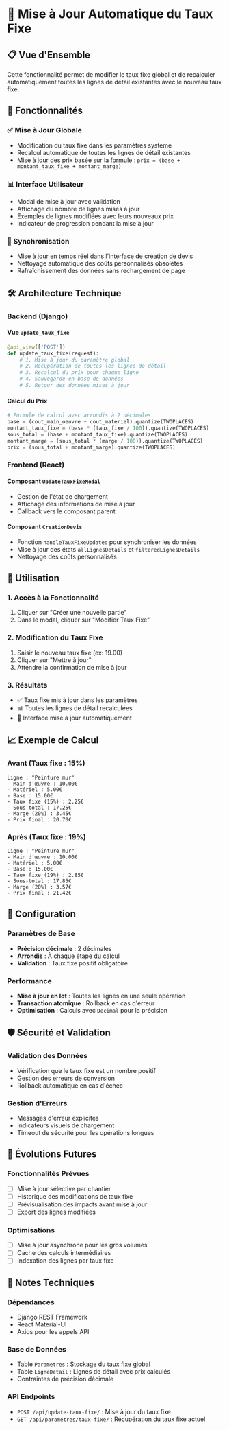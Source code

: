# 🔄 Mise à Jour Automatique du Taux Fixe

## 📋 Vue d'Ensemble

Cette fonctionnalité permet de modifier le taux fixe global et de recalculer automatiquement toutes les lignes de détail existantes avec le nouveau taux fixe.

## 🎯 Fonctionnalités

### ✅ Mise à Jour Globale

- Modification du taux fixe dans les paramètres système
- Recalcul automatique de toutes les lignes de détail existantes
- Mise à jour des prix basée sur la formule : `prix = (base + montant_taux_fixe + montant_marge)`

### 📊 Interface Utilisateur

- Modal de mise à jour avec validation
- Affichage du nombre de lignes mises à jour
- Exemples de lignes modifiées avec leurs nouveaux prix
- Indicateur de progression pendant la mise à jour

### 🔄 Synchronisation

- Mise à jour en temps réel dans l'interface de création de devis
- Nettoyage automatique des coûts personnalisés obsolètes
- Rafraîchissement des données sans rechargement de page

## 🛠️ Architecture Technique

### Backend (Django)

#### Vue `update_taux_fixe`

```python
@api_view(['POST'])
def update_taux_fixe(request):
    # 1. Mise à jour du paramètre global
    # 2. Récupération de toutes les lignes de détail
    # 3. Recalcul du prix pour chaque ligne
    # 4. Sauvegarde en base de données
    # 5. Retour des données mises à jour
```

#### Calcul du Prix

```python
# Formule de calcul avec arrondis à 2 décimales
base = (cout_main_oeuvre + cout_materiel).quantize(TWOPLACES)
montant_taux_fixe = (base * (taux_fixe / 100)).quantize(TWOPLACES)
sous_total = (base + montant_taux_fixe).quantize(TWOPLACES)
montant_marge = (sous_total * (marge / 100)).quantize(TWOPLACES)
prix = (sous_total + montant_marge).quantize(TWOPLACES)
```

### Frontend (React)

#### Composant `UpdateTauxFixeModal`

- Gestion de l'état de chargement
- Affichage des informations de mise à jour
- Callback vers le composant parent

#### Composant `CreationDevis`

- Fonction `handleTauxFixeUpdated` pour synchroniser les données
- Mise à jour des états `allLignesDetails` et `filteredLignesDetails`
- Nettoyage des coûts personnalisés

## 🚀 Utilisation

### 1. Accès à la Fonctionnalité

1. Cliquer sur "Créer une nouvelle partie"
2. Dans le modal, cliquer sur "Modifier Taux Fixe"

### 2. Modification du Taux Fixe

1. Saisir le nouveau taux fixe (ex: 19.00)
2. Cliquer sur "Mettre à jour"
3. Attendre la confirmation de mise à jour

### 3. Résultats

- ✅ Taux fixe mis à jour dans les paramètres
- 📊 Toutes les lignes de détail recalculées
- 🔄 Interface mise à jour automatiquement

## 📈 Exemple de Calcul

### Avant (Taux fixe : 15%)

```
Ligne : "Peinture mur"
- Main d'œuvre : 10.00€
- Matériel : 5.00€
- Base : 15.00€
- Taux fixe (15%) : 2.25€
- Sous-total : 17.25€
- Marge (20%) : 3.45€
- Prix final : 20.70€
```

### Après (Taux fixe : 19%)

```
Ligne : "Peinture mur"
- Main d'œuvre : 10.00€
- Matériel : 5.00€
- Base : 15.00€
- Taux fixe (19%) : 2.85€
- Sous-total : 17.85€
- Marge (20%) : 3.57€
- Prix final : 21.42€
```

## 🔧 Configuration

### Paramètres de Base

- **Précision décimale** : 2 décimales
- **Arrondis** : À chaque étape du calcul
- **Validation** : Taux fixe positif obligatoire

### Performance

- **Mise à jour en lot** : Toutes les lignes en une seule opération
- **Transaction atomique** : Rollback en cas d'erreur
- **Optimisation** : Calculs avec `Decimal` pour la précision

## 🛡️ Sécurité et Validation

### Validation des Données

- Vérification que le taux fixe est un nombre positif
- Gestion des erreurs de conversion
- Rollback automatique en cas d'échec

### Gestion d'Erreurs

- Messages d'erreur explicites
- Indicateurs visuels de chargement
- Timeout de sécurité pour les opérations longues

## 🔄 Évolutions Futures

### Fonctionnalités Prévues

- [ ] Mise à jour sélective par chantier
- [ ] Historique des modifications de taux fixe
- [ ] Prévisualisation des impacts avant mise à jour
- [ ] Export des lignes modifiées

### Optimisations

- [ ] Mise à jour asynchrone pour les gros volumes
- [ ] Cache des calculs intermédiaires
- [ ] Indexation des lignes par taux fixe

## 📝 Notes Techniques

### Dépendances

- Django REST Framework
- React Material-UI
- Axios pour les appels API

### Base de Données

- Table `Parametres` : Stockage du taux fixe global
- Table `LigneDetail` : Lignes de détail avec prix calculés
- Contraintes de précision décimale

### API Endpoints

- `POST /api/update-taux-fixe/` : Mise à jour du taux fixe
- `GET /api/parametres/taux-fixe/` : Récupération du taux fixe actuel
